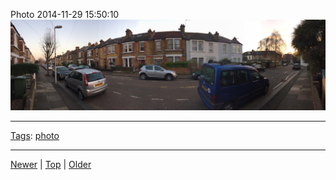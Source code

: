 <!--
title: Photo 2014-11-29 15
date: 2020-06-28T14:51:45.031Z
tags: photo
-->





Photo 2014-11-29 15:50:10
![](103894432347-0.jpg)

<!--BOTTOM-POST-NAVIGATION-->
---

[Tags](tags.md): [photo](tag-photo.md)

---

[Newer](103886210632.md) | [Top](index.md) | [Older](103926554592.md)